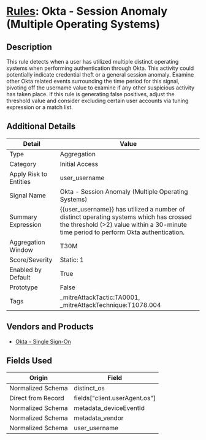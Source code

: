 # [Rules](README.md): Okta - Session Anomaly (Multiple Operating Systems)

## Description
This rule detects when a user has utilized multiple distinct operating systems when performing authentication through Okta. This activity could potentially indicate credential theft or a general session anomaly. Examine other Okta related events surrounding the time period for this signal, pivoting off the username value to examine if any other suspicious activity has taken place. If this rule is generating false positives, adjust the threshold value and consider excluding certain user accounts via tuning expression or a match list.

## Additional Details
|Detail|Value|
|----|----|
|Type|Aggregation|
|Category|Initial Access|
|Apply Risk to Entities|user_username|
|Signal Name|Okta - Session Anomaly (Multiple Operating Systems)|
|Summary Expression|{{user_username}} has utilized a number of distinct operating systems which has crossed the threshold (>2) value within a 30-minute time period to perform Okta authentication.|
|Aggregation Window|T30M|
|Score/Severity|Static: 1|
|Enabled by Default|True|
|Prototype|False|
|Tags|_mitreAttackTactic:TA0001, _mitreAttackTechnique:T1078.004|
## Vendors and Products
- [Okta - Single Sign-On](../products/51278354-d6b5-4c8e-a8fd-8197df334e67.md)


## Fields Used

|Origin|Field|
|----|----|
|Normalized Schema|distinct_os|
|Direct from Record|fields["client.userAgent.os"]|
|Normalized Schema|metadata_deviceEventId|
|Normalized Schema|metadata_vendor|
|Normalized Schema|user_username|


